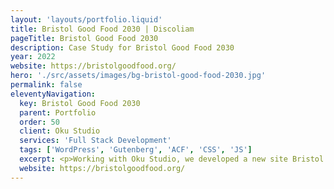 ```yaml
---
layout: 'layouts/portfolio.liquid'
title: Bristol Good Food 2030 | Discoliam
pageTitle: Bristol Good Food 2030
description: Case Study for Bristol Good Food 2030
year: 2022
website: https://bristolgoodfood.org/
hero: './src/assets/images/bg-bristol-good-food-2030.jpg'
permalink: false
eleventyNavigation:
  key: Bristol Good Food 2030
  parent: Portfolio
  order: 50
  client: Oku Studio
  services: 'Full Stack Development'
  tags: ['WordPress', 'Gutenberg', 'ACF', 'CSS', 'JS']
  excerpt: <p>Working with Oku Studio, we developed a new site Bristol Good Food 2030. The site supports their mission to help make Bristol’s food system better for communities, climate and nature. We developed clean, useable interfaces for the wealth of information available, as well as meeting high accessibility standards, meeting their message is available to as many people as possible.</p>
  website: https://bristolgoodfood.org/
---
```

